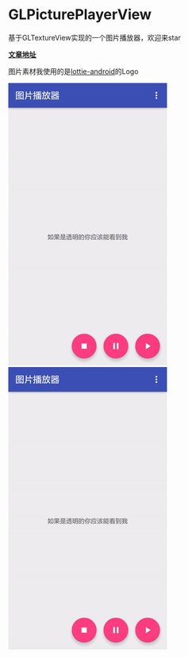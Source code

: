 # GLPicturePlayerView

基于GLTextureView实现的一个图片播放器，欢迎来star

**[文章地址](http://www.jianshu.com/p/53f9bd1fa1a6)**

图片素材我使用的是[lottie-android](https://github.com/airbnb/lottie-android)的Logo

![](gifts/lottielogo_gif.gif)
![](gifts/lottielogo_transparent_gif.gif)
